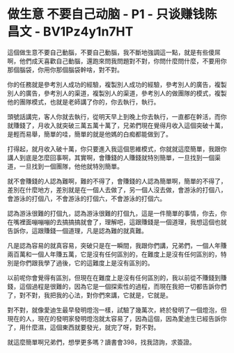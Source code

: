 # 做生意 不要自己动脑 - P1 - 只谈赚钱陈昌文 - BV1Pz4y1n7HT

這個做生意不要自己動腦，不要自己動腦，我不斷地強調這一點，就是有些傻屌啊，他們成天喜歡自己動腦，還跑來問我問題對不對，你問什麼問什麼，不要用你那個腦袋，你用你那個腦袋幹啥，對不對。

你的任務就是參考別人成功的經驗，複製別人成功的經驗，參考別人的廣告，複製別人的廣告，參考別人的渠道，複製別人的渠道，參考別人的做團隊的模式，複製他的團隊模式，也就是老師講了你的，你去執行，執行。

頭號話講完，客人你就去執行，從明天早上到晚上你去執行，一直都在幹活，而你就賺錢了，月收入就突破三萬五萬十萬了，兄弟們現在覺得月收入這個突破十萬，是輕而易舉，簡單的哇，簡單的就是他媽的白痴都能做到了。

打得起，就月收入破十萬，你只要進入我這個思維模式，你就就這麼簡單，我跟你講人到底是怎麼回事啊，其實啊，會賺錢的人賺錢就特別簡單，一旦找到一個渠道，一旦找到一個團隊，他他就特別簡單。

就不會賺錢的人認為難啊，難的不得了，會賺錢的人認為簡單啊，簡單的不得了，差別在什麼地方，差別就是在一個人去做了，另一個人沒去做，會游泳的打個八，會游泳的打個八，不會游泳的打個六，不會游泳的打個六。

認為游泳很難的打個九，認為游泳很難的打個九，這是一件簡單的事情，你去，你在嘴裡面嘣嘣嘣的去搞搞搞就會了，理解吧，這跟賺錢是一個道理，我想這個也就告訴你，這跟賺錢一個道理，凡是認為難的就真難。

凡是認為容易的就真容易，突破只是在一瞬間，我跟你們講，兄弟們，一個人年賺兩百萬和一個人年賺五萬，它是沒有任何區別的，在難度上是沒有任何區別的，特別是你們跟我學了過後，它的這難度上是沒有區別的。

以前呢你會覺得有區別，但現在在難度上是沒有任何區別的，我以前從不賺錢到賺錢，這個過程是很難的，因為它是一個探索性的過程，而現在我把一切都告訴你們了，對不對，我把我的心法，對你們來講，它就是，它就是。

對不對，就像愛迪生最早發明燈泡一樣，試驗了幾萬次，終於發明了一個燈泡，但現在的人，現在的發明家發明燈泡就太容易了，因為這個，因為愛迪生已經告訴你了，用什麼濕，這個東西就要發光，就完了呀，對不對。

就這麼簡單啊兄弟們，想學更多嗎？讀書會398，找我諮詢，求簽證。